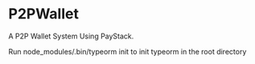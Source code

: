 # P2PWallet
A P2P Wallet System Using PayStack.


Run node_modules/.bin/typeorm init to init typeorm in the root directory